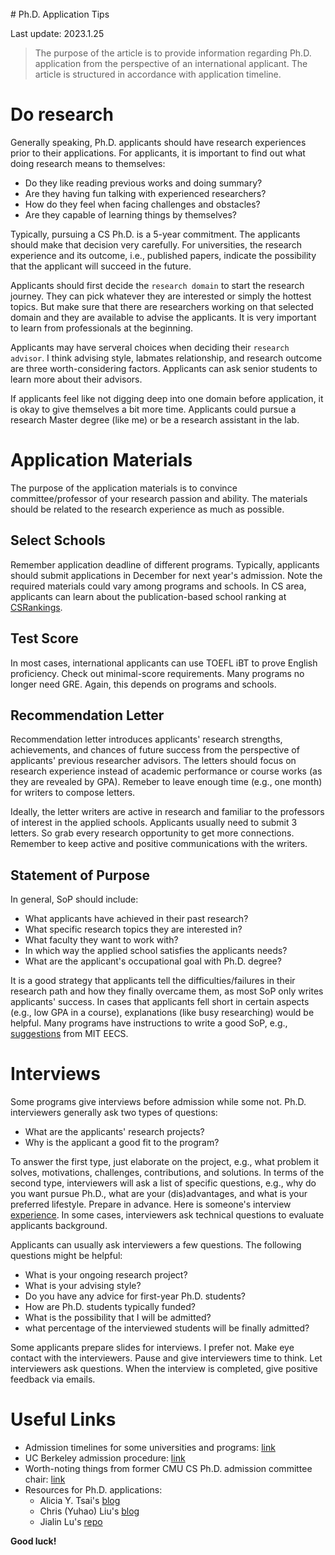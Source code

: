 <br>
# Ph.D. Application Tips

Last update: 2023.1.25


> The purpose of the article is to provide information regarding Ph.D. application from the perspective of an international applicant. The article is structured in accordance with application timeline.

# Do research
Generally speaking, Ph.D. applicants should have research experiences prior to their applications. For applicants, it is important to find out what doing research means to themselves:
* Do they like reading previous works and doing summary?
* Are they having fun talking with experienced researchers?
* How do they feel when facing challenges and obstacles?
* Are they capable of learning things by themselves?

Typically, pursuing a CS Ph.D.  is a 5-year commitment. The applicants should make that decision very carefully. 
For universities, the research experience and its outcome, i.e., published papers, indicate the possibility that the applicant will succeed in the future. 

Applicants should first decide the `research domain` to start the research journey. They can pick whatever they are interested or simply the hottest topics. But make sure that there are researchers working on that selected domain and they are available to advise the applicants. It is very important to learn from professionals at the beginning. 

Applicants may have serveral choices when deciding their `research advisor`. I think advising style, labmates relationship, and research outcome are three worth-considering factors. Applicants can ask senior students to learn more about their advisors.

If applicants feel like not digging deep into one domain before application, it is okay to give themselves a bit more time. Applicants could pursue a research Master degree (like me) or be a research assistant in the lab.

# Application Materials
The purpose of the application materials is to convince committee/professor of your research passion and ability. The materials should be related to the research experience as much as possible. 
## Select Schools
Remember application deadline of different programs. Typically, applicants should submit applications in December for next year's admission. Note the required materials could vary among programs and schools. In CS area, applicants can learn about the publication-based school ranking at [CSRankings](https://csrankings.org/).

## Test Score
In most cases, international applicants can use TOEFL iBT to prove English proficiency. Check out minimal-score requirements. Many programs no longer need GRE. Again, this depends on programs and schools.

## Recommendation Letter
Recommendation letter introduces applicants' research strengths, achievements, and chances of future success from the perspective of applicants' previous researcher advisors.  The letters should focus on research experience instead of academic performance or course works (as they are revealed by GPA). Remeber to leave enough time (e.g., one month) for writers to compose letters. 

Ideally, the letter writers are active in research and familiar to the professors of interest in the applied schools. Applicants usually need to submit 3 letters. So grab every research opportunity to get more connections. Remember to keep active and positive communications with the writers.


## Statement of Purpose
In general, SoP should include:
*  What applicants have achieved in their past research?
*  What specific research topics they are interested in?
*  What faculty they want to work with?
*  In which way the applied school satisfies the applicants needs?
*  What are the applicant's occupational goal with Ph.D. degree?

It is a good strategy that applicants tell the difficulties/failures in their research path and how they finally overcame them, as most SoP only writes applicants' success. In cases that applicants fell short in certain aspects (e.g., low GPA in a course),  explanations (like busy researching) would be helpful. Many programs have instructions to write a good SoP, e.g., [suggestions](https://mitcommlab.mit.edu/eecs/commkit/graduate-school-personal-statement/) from MIT EECS.

# Interviews
Some programs give interviews before admission while some not. Ph.D. interviewers generally ask two types of questions:
* What are the applicants' research projects?
* Why is the applicant a good fit to the program?

To answer the first type, just elaborate on the project, e.g., what problem it solves, motivations, challenges, contributions, and solutions. In terms of the second type, interviewers will ask a list of specific questions, e.g., why  do you want pursue Ph.D., what are your (dis)advantages, and what is your preferred lifestyle. Prepare in advance. Here is someone's interview [experience](https://www.reddit.com/r/gradadmissions/comments/ky62wl/overly_detailed_interview_experience_cs_phd/). In some cases, interviewers ask technical questions to evaluate applicants background.

Applicants can usually ask interviewers a few questions. The following questions might be helpful:
* What is your ongoing research project?
* What is your advising style?
* Do you have any advice for first-year Ph.D. students?
* How are Ph.D. students typically funded?
* What is the possibility that I will be admitted?
* what percentage of the interviewed students will be finally admitted?

Some applicants prepare slides for interviews. I prefer not. Make eye contact with the interviewers. Pause and give interviewers time to think. Let interviewers ask questions. When the interview is completed, give positive feedback via emails.

# Useful Links
* Admission timelines for some universities and programs: [link](https://forum.thegradcafe.com/topic/100449-decision-timelines-for-particular-universities-and-programs-derived-from-the-gradcafe-data-gregpa-distributions/)
* UC Berkeley admission procedure: [link](https://github.com/davmre/blog/blob/master/_drafts/berkeley_admissions.md)
* Worth-noting things from former CMU CS Ph.D. admission committee chair: [link](https://da-data.blogspot.com/2015/03/reflecting-on-cs-graduate-admissions.html?m=1)
* Resources for Ph.D. applications:
	* Alicia Y. Tsai's [blog](https://www.aliciatsai.com/resources) 
	* Chris (Yuhao) Liu's [blog](https://chrisliu298.io/posts/grad-school-application.html)
	* Jialin Lu's [repo](https://github.com/LuxxxLucy/Phd_Apply)

**Good luck!**
